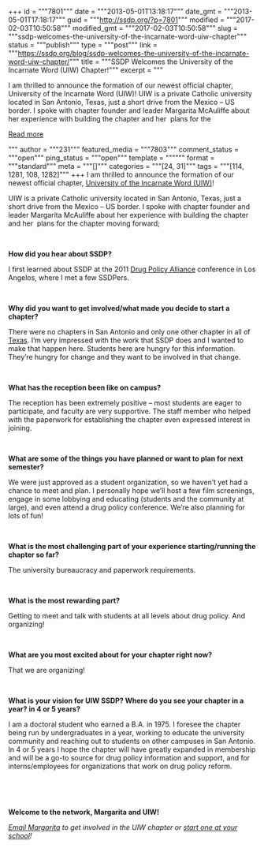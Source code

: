 +++
id = """7801"""
date = """2013-05-01T13:18:17"""
date_gmt = """2013-05-01T17:18:17"""
guid = """http://ssdp.org/?p=7801"""
modified = """2017-02-03T10:50:58"""
modified_gmt = """2017-02-03T10:50:58"""
slug = """ssdp-welcomes-the-university-of-the-incarnate-word-uiw-chapter"""
status = """publish"""
type = """post"""
link = """https://ssdp.org/blog/ssdp-welcomes-the-university-of-the-incarnate-word-uiw-chapter/"""
title = """SSDP Welcomes the University of the Incarnate Word (UIW) Chapter!"""
excerpt = """<p>I am thrilled to announce the formation of our newest official chapter, University of the Incarnate Word (UIW)! UIW is a private Catholic university located in San Antonio, Texas, just a short drive from the Mexico &#8211; US border. I spoke with chapter founder and leader Margarita McAuliffe about her experience with building the chapter and her  plans for the</p>
<div class="h10"></div>
<p><a class="more-link2 flat" href="https://ssdp.org/blog/ssdp-welcomes-the-university-of-the-incarnate-word-uiw-chapter/">Read more</a></p>
"""
author = """231"""
featured_media = """7803"""
comment_status = """open"""
ping_status = """open"""
template = """"""
format = """standard"""
meta = """[]"""
categories = """[24, 31]"""
tags = """[114, 1281, 108, 1282]"""
+++
I am thrilled to announce the formation of our newest official chapter, <a title="UIW" href="http://ssdp.org/chapters/southern/texas/university-of-the-incarnate-word-uiw/" target="_blank">University of the Incarnate Word (UIW)</a>!



UIW is a private Catholic university located in San Antonio, Texas, just a short drive from the Mexico &#8211; US border. I spoke with chapter founder and leader Margarita McAuliffe about her experience with building the chapter and her  plans for the chapter moving forward;



&nbsp;



<b>How did you hear about SSDP?</b>



I first learned about SSDP at the 2011 <a title="DPA" href="http://www.drugpolicy.org/" target="_blank">Drug Policy Alliance</a> conference in Los Angelos, where I met a few SSDPers.



&nbsp;



<b>Why did you want to get involved/what made you decide to start a chapter?</b>



<b></b>There were no chapters in San Antonio and only one other chapter in all of <a title="Texas SSDP chapters" href="http://ssdp.org/chapters/southern/texas/" target="_blank">Texas</a>. I’m very impressed with the work that SSDP does and I wanted to make that happen here. Students here are hungry for this information. They&#8217;re hungry for change and they want to be involved in that change.



&nbsp;



<b>What has the reception been like on campus?</b>



<b></b>The reception has been extremely positive &#8211; most students are eager to participate, and faculty are very supportive. The staff member who helped with the paperwork for establishing the chapter even expressed interest in joining.



&nbsp;



<b>What are some of the things you have planned or want to plan for next semester?</b>



<b></b>We were just approved as a student organization, so we haven’t yet had a chance to meet and plan. I personally hope we’ll host a few film screenings, engage in some lobbying and educating (students and the community at large), and even attend a drug policy conference. We&#8217;re also planning for lots of fun!



&nbsp;



<b>What is the most challenging part of your experience starting/running the chapter so far? </b>



<b></b>The university bureaucracy and paperwork requirements.



&nbsp;



<b>What is the most rewarding part?</b>



<b></b>Getting to meet and talk with students at all levels about drug policy. And organizing!



&nbsp;



<b>What are you most excited about for your chapter right now?</b>



<b></b>That we are organizing!



&nbsp;



<b>What is your vision for UIW SSDP? Where do you see your chapter in a year? in 4 or 5 years?</b>



<b></b>I am a doctoral student who earned a B.A. in 1975. I foresee the chapter being run by undergraduates in a year, working to educate the university community and reaching out to students on other campuses in San Antonio. In 4 or 5 years I hope the chapter will have greatly expanded in membership and will be a go-to source for drug policy information and support, and for interns/employees for organizations that work on drug policy reform.



&nbsp;



&nbsp;



<strong>Welcome to the network, Margarita and UIW!

</strong><em><a href="mailto:mcauliff@student.uiwtx.edu" target="_blank">Email Margarita</a> to get involved in the UIW chapter or <a title="Start an SSDP chapter" href="http://ssdp.org/chapters/start/" target="_blank">start one at your school</a>!</em>

